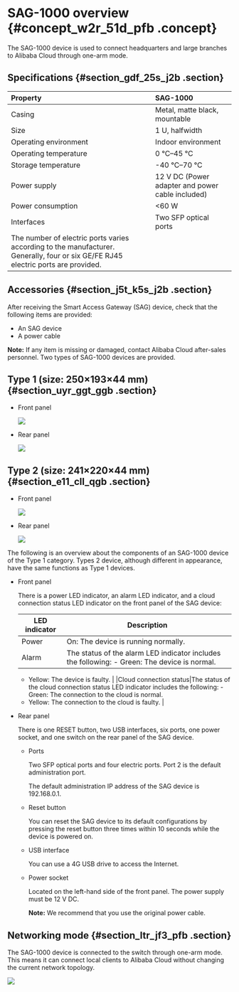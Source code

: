 # SAG-1000 overview {#concept_w2r_51d_pfb .concept}

The SAG-1000 device is used to connect headquarters and large branches to Alibaba Cloud through one-arm mode.

## Specifications {#section_gdf_25s_j2b .section}

|Property|SAG-1000|
|:-------|:-------|
|Casing|Metal, matte black, mountable|
|Size|1 U, halfwidth|
|Operating environment|Indoor environment|
|Operating temperature|0 ℃–45 ℃|
|Storage temperature|-40 ℃–70 ℃|
|Power supply|12 V DC \(Power adapter and power cable included\)|
|Power consumption|<60 W|
|Interfaces|Two SFP optical ports|
|The number of electric ports varies according to the manufacturer. Generally, four or six GE/FE RJ45 electric ports are provided.|

## Accessories {#section_j5t_k5s_j2b .section}

After receiving the Smart Access Gateway \(SAG\) device, check that the following items are provided:

-   An SAG device
-   A power cable

**Note:** If any item is missing or damaged, contact Alibaba Cloud after-sales personnel. Two types of SAG-1000 devices are provided.

## Type 1 \(size: 250×193×44 mm\) {#section_uyr_ggt_ggb .section}

-   Front panel

    ![](http://static-aliyun-doc.oss-cn-hangzhou.aliyuncs.com/assets/img/24600/156527419421275_en-US.png)

-   Rear panel

    ![](http://static-aliyun-doc.oss-cn-hangzhou.aliyuncs.com/assets/img/24600/156527419421276_en-US.png)


## Type 2 \(size: 241×220×44 mm\) {#section_e11_cll_qgb .section}

-   Front panel

    ![](http://static-aliyun-doc.oss-cn-hangzhou.aliyuncs.com/assets/img/24600/156527419438558_en-US.png)

-   Rear panel

    ![](http://static-aliyun-doc.oss-cn-hangzhou.aliyuncs.com/assets/img/24600/156527419538559_en-US.png)


The following is an overview about the components of an SAG-1000 device of the Type 1 category. Types 2 device, although different in appearance, have the same functions as Type 1 devices.

-   Front panel

    There is a power LED indicator, an alarm LED indicator, and a cloud connection status LED indicator on the front panel of the SAG device:

    |LED indicator|Description|
    |-------------|-----------|
    |Power|On: The device is running normally.|
    |Alarm|The status of the alarm LED indicator includes the following:    -   Green: The device is normal.
    -   Yellow: The device is faulty.
|
    |Cloud connection status|The status of the cloud connection status LED indicator includes the following:    -   Green: The connection to the cloud is normal.
    -   Yellow: The connection to the cloud is faulty.
|

-   Rear panel

    There is one RESET button, two USB interfaces, six ports, one power socket, and one switch on the rear panel of the SAG device.

    -   Ports

        Two SFP optical ports and four electric ports. Port 2 is the default administration port.

        The default administration IP address of the SAG device is 192.168.0.1.

    -   Reset button

        You can reset the SAG device to its default configurations by pressing the reset button three times within 10 seconds while the device is powered on.

    -   USB interface

        You can use a 4G USB drive to access the Internet.

    -   Power socket

        Located on the left-hand side of the front panel. The power supply must be 12 V DC.

        **Note:** We recommend that you use the original power cable.


## Networking mode {#section_ltr_jf3_pfb .section}

The SAG-1000 device is connected to the switch through one-arm mode. This means it can connect local clients to Alibaba Cloud without changing the current network topology.

![](http://static-aliyun-doc.oss-cn-hangzhou.aliyuncs.com/assets/img/24600/156527419539342_en-US.png)

